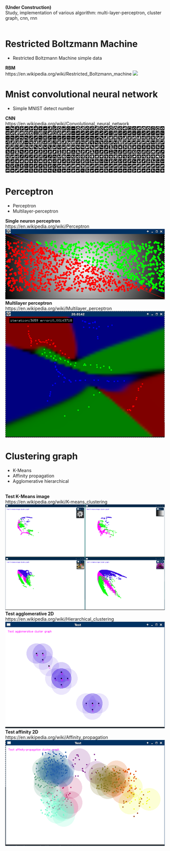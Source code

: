 <b>(Under Construction)</b><br>
Study, implementation of various algorithm: multi-layer-perceptron, cluster graph, cnn, rnn<br><br>

# Restricted Boltzmann Machine 
<ul>
<li>Restricted Boltzmann Machine simple data</li>
</ul>
<b>RBM</b><br>
https://en.wikipedia.org/wiki/Restricted_Boltzmann_machine
<img src="screen/rbm.jpg"></br>


# Mnist convolutional neural network
<ul>
<li>Simple MNIST detect number</li>
</ul>
<b>CNN</b><br>
https://en.wikipedia.org/wiki/Convolutional_neural_network
<img src="screen/mnist-cnn.png"></br>

# Perceptron
<ul>
<li>Perceptron</li>
<li>Multilayer-perceptron</li>
</ul>
<b>Single neuron perceptron</b><br>
https://en.wikipedia.org/wiki/Perceptron
<img src="screen/single-layer-perceptron.png"></br>
<b>Multilayer perceptron</b><br>
https://en.wikipedia.org/wiki/Multilayer_perceptron
<img src="screen/multi-layer-perceptron.png"></br>

# Clustering graph
<ul>
<li>K-Means</li>
<li>Affinity propagation</li>
<li>Agglomerative hierarchical</li>
</ul>
<br>
<b>Test K-Means image</b><br>
https://en.wikipedia.org/wiki/K-means_clustering
<img src="screen/k-means-clustergraph.png"></br>
<b>Test agglomerative 2D</b><br>
https://en.wikipedia.org/wiki/Hierarchical_clustering
<img src="screen/agglomerative-clustergraph.png"></br>
<b>Test affinity 2D</b><br>
https://en.wikipedia.org/wiki/Affinity_propagation
<img src="screen/affinity-clustergraph.png"></br>
<br>
<!--<b>Test recostruction (under costruction)</b>
<img src="screen/recostruction-clustergraph1.png">
<img src="screen/recostruction-clustergraph2.png">
<br>-->
